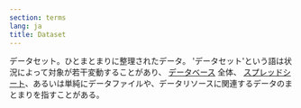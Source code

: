 ```yaml
---
section: terms
lang: ja
title: Dataset
---
```


データセット。ひとまとまりに整理されたデータ。 'データセット'という語は状況によって対象が若干変動することがあり、 [データベース](/glossary/ja/terms/database/) 全体、 [スプレッドシート](/glossary/ja/terms/spreadsheet/)、あるいは単純にデータファイルや、データリソースに関連するデータのまとまりを指すことがある。
